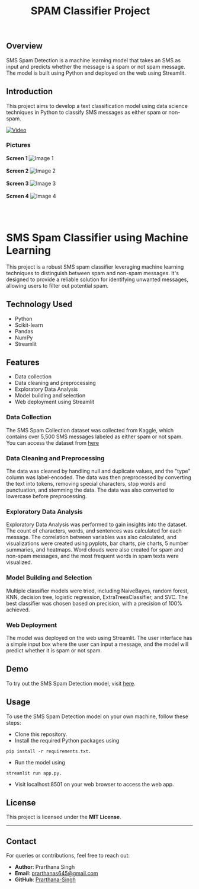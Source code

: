 
# &nbsp;&nbsp;&nbsp;&nbsp;&nbsp;&nbsp;&nbsp;&nbsp;&nbsp;&nbsp;SPAM Classifier Project&nbsp;&nbsp;&nbsp;&nbsp;&nbsp;&nbsp;&nbsp;&nbsp;&nbsp;&nbsp;

<br>

## Overview
SMS Spam Detection is a machine learning model that takes an SMS as input and predicts whether the message is a spam or not spam message. The model is built using Python and deployed on the web using Streamlit.

## Introduction
This project aims to develop a text classification model using data science techniques in Python to classify SMS messages as either spam or non-spam.

[![Video](https://cdn-images-1.medium.com/max/876/1*fTPhu7PqgIbnngbWG5zFWA.gif)](https://cdn-images-1.medium.com/max/876/1*fTPhu7PqgIbnngbWG5zFWA.gif)

### Pictures

 **Screen 1** 
 ![Image 1](https://github.com/user-attachments/assets/955aeaa6-7b0a-4656-81ef-b1d624a51386)
<br>
<br>
**Screen 2** 
 ![Image 2](https://github.com/user-attachments/assets/3d17cb1d-0da4-448d-9919-f42145f7c042)
<br>
<br>
**Screen 3** 
 ![Image 3](https://github.com/user-attachments/assets/a5955d97-4b7a-4ba9-b09e-8a3b596187ca)
<br>
<br>
**Screen 4** 
 ![Image 4](https://github.com/user-attachments/assets/9641ca23-fb40-49f1-b44e-6fae6299cfa1)

<br>
<br>


# SMS Spam Classifier using Machine Learning

This project is a robust SMS spam classifier leveraging machine learning techniques to distinguish between spam and non-spam messages. It's designed to provide a reliable solution for identifying unwanted messages, allowing users to filter out potential spam.

## Technology Used
- Python
- Scikit-learn
- Pandas
- NumPy
- Streamlit

## Features
- Data collection
- Data cleaning and preprocessing
- Exploratory Data Analysis
- Model building and selection
- Web deployment using Streamlit

### Data Collection
The SMS Spam Collection dataset was collected from Kaggle, which contains over 5,500 SMS messages labeled as either spam or not spam.
You can access the dataset from [here](https://www.kaggle.com/datasets/uciml/sms-spam-collection-dataset)

### Data Cleaning and Preprocessing
The data was cleaned by handling null and duplicate values, and the "type" column was label-encoded. The data was then preprocessed by converting the text into tokens, removing special characters, stop words and punctuation, and stemming the data. The data was also converted to lowercase before preprocessing.

### Exploratory Data Analysis
Exploratory Data Analysis was performed to gain insights into the dataset. The count of characters, words, and sentences was calculated for each message. The correlation between variables was also calculated, and visualizations were created using pyplots, bar charts, pie charts, 5 number summaries, and heatmaps. Word clouds were also created for spam and non-spam messages, and the most frequent words in spam texts were visualized.

### Model Building and Selection
Multiple classifier models were tried, including NaiveBayes, random forest, KNN, decision tree, logistic regression, ExtraTreesClassifier, and SVC. The best classifier was chosen based on precision, with a precision of 100% achieved.

### Web Deployment
The model was deployed on the web using Streamlit. The user interface has a simple input box where the user can input a message, and the model will predict whether it is spam or not spam.

## Demo
To try out the SMS Spam Detection model, visit [here](https://sms-spam-detector-rqf8.onrender.com).

## Usage
To use the SMS Spam Detection model on your own machine, follow these steps:

+ Clone this repository.
+ Install the required Python packages using 
```
pip install -r requirements.txt.
```
+ Run the model using 
```
streamlit run app.py.
```
+ Visit localhost:8501 on your web browser to access the web app.

## License
This project is licensed under the **MIT License**.

---

## Contact
For queries or contributions, feel free to reach out:
- **Author**: Prarthana Singh
- **Email**: prarthanas645@gmail.com
- **GitHub**: [Prarthana-Singh]([https://github.com/siddharth-Kharche](https://github.com/Prarthana-Singh))

